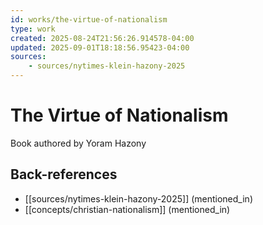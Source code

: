 ```yaml
---
id: works/the-virtue-of-nationalism
type: work
created: 2025-08-24T21:56:26.914578-04:00
updated: 2025-09-01T18:18:56.95423-04:00
sources:
    - sources/nytimes-klein-hazony-2025
---
```


# The Virtue of Nationalism

Book authored by Yoram Hazony

## Back-references
<!-- Auto-maintained by the system -->
- [[sources/nytimes-klein-hazony-2025]] (mentioned_in)
- [[concepts/christian-nationalism]] (mentioned_in)

